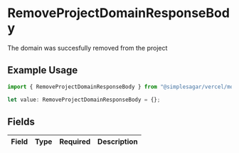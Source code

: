 # RemoveProjectDomainResponseBody

The domain was succesfully removed from the project

## Example Usage

```typescript
import { RemoveProjectDomainResponseBody } from "@simplesagar/vercel/models/removeprojectdomainop.js";

let value: RemoveProjectDomainResponseBody = {};
```

## Fields

| Field       | Type        | Required    | Description |
| ----------- | ----------- | ----------- | ----------- |